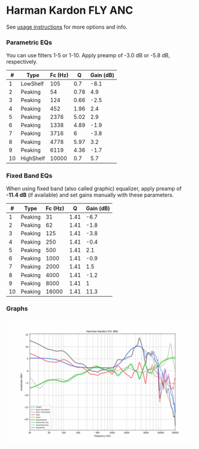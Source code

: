 # Harman Kardon FLY ANC
See [usage instructions](https://github.com/jaakkopasanen/AutoEq#usage) for more options and info.

### Parametric EQs
You can use filters 1-5 or 1-10. Apply preamp of -3.0 dB or -5.8 dB, respectively.

|   # | Type      |   Fc (Hz) |    Q |   Gain (dB) |
|-----|-----------|-----------|------|-------------|
|   1 | LowShelf  |       105 | 0.7  |        -8.1 |
|   2 | Peaking   |        54 | 0.78 |         4.9 |
|   3 | Peaking   |       124 | 0.66 |        -2.5 |
|   4 | Peaking   |       452 | 1.96 |         2.4 |
|   5 | Peaking   |      2376 | 5.02 |         2.9 |
|   6 | Peaking   |      1338 | 4.89 |        -1.9 |
|   7 | Peaking   |      3716 | 6    |        -3.8 |
|   8 | Peaking   |      4778 | 5.97 |         3.2 |
|   9 | Peaking   |      6119 | 4.36 |        -1.7 |
|  10 | HighShelf |     10000 | 0.7  |         5.7 |

### Fixed Band EQs
When using fixed band (also called graphic) equalizer, apply preamp of **-11.4 dB** (if available) and set gains manually with these parameters.

|   # | Type    |   Fc (Hz) |    Q |   Gain (dB) |
|-----|---------|-----------|------|-------------|
|   1 | Peaking |        31 | 1.41 |        -6.7 |
|   2 | Peaking |        62 | 1.41 |        -1.8 |
|   3 | Peaking |       125 | 1.41 |        -3.8 |
|   4 | Peaking |       250 | 1.41 |        -0.4 |
|   5 | Peaking |       500 | 1.41 |         2.1 |
|   6 | Peaking |      1000 | 1.41 |        -0.9 |
|   7 | Peaking |      2000 | 1.41 |         1.5 |
|   8 | Peaking |      4000 | 1.41 |        -1.2 |
|   9 | Peaking |      8000 | 1.41 |         1   |
|  10 | Peaking |     16000 | 1.41 |        11.3 |

### Graphs
![](./Harman%20Kardon%20FLY%20ANC.png)
